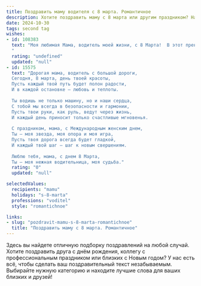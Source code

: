 ```yaml
---
title: Поздравить маму водителя с 8 марта. Романтичное
description: Хотите поздравить маму с 8 марта или другим праздником? Наш ИИ создаст незабываемое поздравление, а вы обязательно выделитесь среди других.  
date: 2024-10-30
tags: second tag
wishes:
- id: 108383
  text: "Моя любимая Мама, водитель моей жизни, с 8 Марта!  В этот прекрасный день я хочу сказать тебе спасибо за твою силу, нежность и бесконечную любовь. Твой путь, как и дорога, полон поворотов, но ты всегда ведешь нас к счастью, словно опытный и уверенный водитель. Пусть твоя жизнь будет яркой, как весеннее солнце, а каждый день – приятным путешествием, полным радости и любви.  С праздником!
  "
  rating: "undefined"
  updated: "null"
- id: 15575
  text: "Дорогая мама, водитель с большой дороги,
  Сегодня, 8 марта, день твоей красоты,
  Пусть каждый твой путь будет полон радости,
  И в каждой остановке — любовь и теплоты.
  
  Ты водишь не только машину, но и наши сердца,
  С тобой мы всегда в безопасности и гармонии,
  Пусть твои руки, как руль, ведут через жизнь,
  И каждый день приносит только счастливые мгновенья.
  
  С праздником, мама, с Международным женским днем,
  Ты — моя звезда, моя опора и моя игра,
  Пусть твоя дорога всегда будет гладкой,
  И каждый твой шаг — шаг к новым свершениям.
  
  Люблю тебя, мама, с днем 8 Марта,
  Ты — моя нежная водительница, моя судьба."
  rating: "0"
  updated: "null"

selectedValues:
  recipients: "mamu"
  holidays: "s-8-marta"
  professions: "voditel"
  style: "romantichnoe"

links:
- slug: "pozdravit-mamu-s-8-marta-romantichnoe"
  title: "Поздравить маму с 8 марта. Романтичное"
---
```


Здесь вы найдете отличную подборку поздравлений на любой случай. 
Хотите поздравить друга с днём рождения, коллегу с профессиональным праздником или близких с Новым годом? У нас есть всё, чтобы сделать ваш поздравительный текст незабываемым. Выбирайте нужную категорию и находите лучшие слова для ваших близких и друзей!
